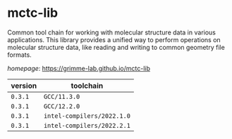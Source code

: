 # mctc-lib

Common tool chain for working with molecular structure data in various applications. This library provides a unified way to perform operations on molecular structure data, like reading and writing to common geometry file formats.

*homepage*: <https://grimme-lab.github.io/mctc-lib>

version | toolchain
--------|----------
``0.3.1`` | ``GCC/11.3.0``
``0.3.1`` | ``GCC/12.2.0``
``0.3.1`` | ``intel-compilers/2022.1.0``
``0.3.1`` | ``intel-compilers/2022.2.1``
